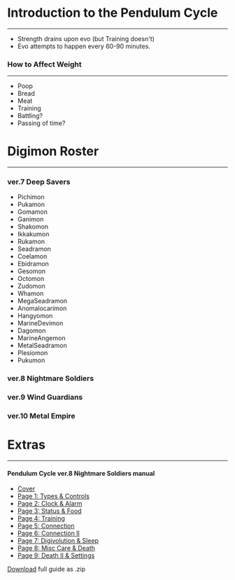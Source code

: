 # Introduction to the Pendulum Cycle
-----
- Strength drains upon evo (but Training doesn't)
- Evo attempts to happen every 60-90 minutes.

### How to Affect Weight
-----
- Poop
- Bread
- Meat
- Training
- Battling?
- Passing of time?

# Digimon Roster
-----

### ver.7 Deep Savers
- Pichimon
- Pukamon
- Gomamon
- Ganimon
- Shakomon
- Ikkakumon
- Rukamon
- Seadramon
- Coelamon
- Ebidramon
- Gesomon
- Octomon
- Zudomon
- Whamon
- MegaSeadramon
- Anomalocarimon
- Hangyomon
- MarineDevimon
- Dagomon
- MarineAngemon
- MetalSeadramon
- Plesiomon
- Pukumon

### ver.8 Nightmare Soldiers


### ver.9 Wind Guardians


### ver.10 Metal Empire


# Extras
-----
#### Pendulum Cycle ver.8 Nightmare Soldiers manual

- [Cover]({{site.baseurl}}/hosting/scans/cycle-manual/cycle_8_page_0.jpg)
- [Page 1: Types & Controls]({{site.baseurl}}/hosting/scans/cycle-manual/cycle_8_page_1.jpg)
- [Page 2: Clock & Alarm]({{site.baseurl}}/hosting/scans/cycle-manual/cycle_8_page_2.jpg)
- [Page 3: Status & Food]({{site.baseurl}}/hosting/scans/cycle-manual/cycle_8_page_3.jpg)
- [Page 4: Training]({{site.baseurl}}/hosting/scans/cycle-manual/cycle_8_page_4.jpg)
- [Page 5: Connection]({{site.baseurl}}/hosting/scans/cycle-manual/cycle_8_page_5.jpg)
- [Page 6: Connection II]({{site.baseurl}}/hosting/scans/cycle-manual/cycle_8_page_6.jpg)
- [Page 7: Digivolution & Sleep]({{site.baseurl}}/hosting/scans/cycle-manual/cycle_8_page_7.jpg)
- [Page 8: Misc Care & Death]({{site.baseurl}}/hosting/scans/cycle-manual/cycle_8_page_8.jpg)
- [Page 9: Death II & Settings]({{site.baseurl}}/hosting/scans/cycle-manual/cycle_8_page_9.jpg)

[Download]({{site.baseurl}}/hosting/scans/cycle-manual/cycle-manual.zip) full guide as .zip
